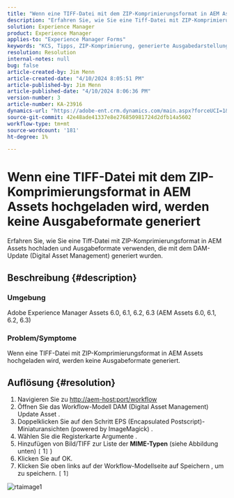 ```yaml
---
title: "Wenn eine TIFF-Datei mit dem ZIP-Komprimierungsformat in AEM Assets hochgeladen wird, werden keine Ausgabeformate generiert."
description: "Erfahren Sie, wie Sie eine Tiff-Datei mit ZIP-Komprimierungsformat zusammen mit den generierten Ausgabeformaten in AEM Assets hochladen."
solution: Experience Manager
product: Experience Manager
applies-to: "Experience Manager Forms"
keywords: "KCS, Tipps, ZIP-Komprimierung, generierte Ausgabedarstellungen, Fehler AEM, Adobe Experience Manager, Fehlerbehebung"
resolution: Resolution
internal-notes: null
bug: false
article-created-by: Jim Menn
article-created-date: "4/10/2024 8:05:51 PM"
article-published-by: Jim Menn
article-published-date: "4/10/2024 8:06:36 PM"
version-number: 3
article-number: KA-23916
dynamics-url: "https://adobe-ent.crm.dynamics.com/main.aspx?forceUCI=1&pagetype=entityrecord&etn=knowledgearticle&id=98fb4bb6-75f7-ee11-a1fe-6045bd006268"
source-git-commit: 42e48ade41337e8e276850981724d2dfb14a5602
workflow-type: tm+mt
source-wordcount: '181'
ht-degree: 1%

---
```


# Wenn eine TIFF-Datei mit dem ZIP-Komprimierungsformat in AEM Assets hochgeladen wird, werden keine Ausgabeformate generiert


Erfahren Sie, wie Sie eine Tiff-Datei mit ZIP-Komprimierungsformat in AEM Assets hochladen und Ausgabeformate verwenden, die mit dem DAM-Update (Digital Asset Management) generiert wurden.

## Beschreibung {#description}


### Umgebung

Adobe Experience Manager Assets 6.0, 6.1, 6.2, 6.3 (AEM Assets 6.0, 6.1, 6.2, 6.3)

### Problem/Symptome

Wenn eine TIFF-Datei mit ZIP-Komprimierungsformat in AEM Assets hochgeladen wird, werden keine Ausgabeformate generiert.


## Auflösung {#resolution}


1. Navigieren Sie zu [http://aem-host:port/workflow](http://aem-host:port/workflow)
2. Öffnen Sie das Workflow-Modell DAM (Digital Asset Management) Update Asset .
3. Doppelklicken Sie auf den Schritt EPS (Encapsulated Postscript)-Miniaturansichten (powered by ImageMagick) .
4. Wählen Sie die Registerkarte Argumente .
5. Hinzufügen von Bild/TIFF zur Liste der <b>MIME-Typen</b> (siehe Abbildung unten) `[` 1`]` )
6. Klicken Sie auf OK.
7. Klicken Sie oben links auf der Workflow-Modellseite auf Speichern , um zu speichern. `[` 1`]`


![rtaimage1](https://helpx.adobe.com/content/dam/help/en/experience-manager/kb/Tiffs-with-ZIP-Compression-do-not-get-renditions-generated-AEM-Assets/jcr%3acontent/main-pars/procedure/proc_par/step_4/step_par/image/rtaimage1.png)
